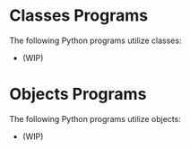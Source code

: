 # Classes Programs

The following Python programs utilize classes:
- (WIP)

# Objects Programs

The following Python programs utilize objects:
- (WIP)
